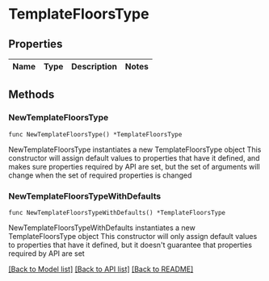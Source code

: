 # TemplateFloorsType

## Properties

Name | Type | Description | Notes
------------ | ------------- | ------------- | -------------

## Methods

### NewTemplateFloorsType

`func NewTemplateFloorsType() *TemplateFloorsType`

NewTemplateFloorsType instantiates a new TemplateFloorsType object
This constructor will assign default values to properties that have it defined,
and makes sure properties required by API are set, but the set of arguments
will change when the set of required properties is changed

### NewTemplateFloorsTypeWithDefaults

`func NewTemplateFloorsTypeWithDefaults() *TemplateFloorsType`

NewTemplateFloorsTypeWithDefaults instantiates a new TemplateFloorsType object
This constructor will only assign default values to properties that have it defined,
but it doesn't guarantee that properties required by API are set


[[Back to Model list]](../README.md#documentation-for-models) [[Back to API list]](../README.md#documentation-for-api-endpoints) [[Back to README]](../README.md)


